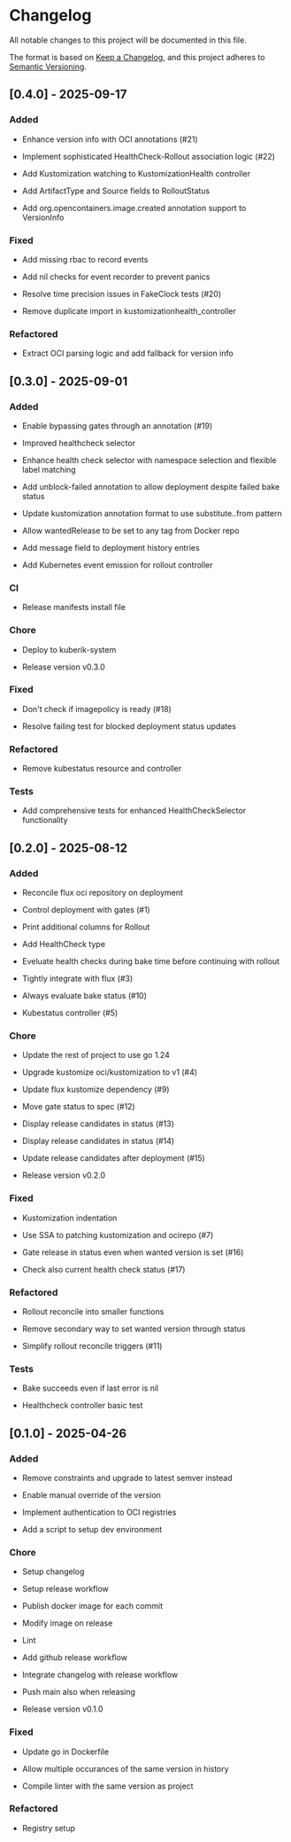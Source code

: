 # Changelog

All notable changes to this project will be documented in this file.

The format is based on [Keep a Changelog](https://keepachangelog.com/en/1.0.0/),
and this project adheres to [Semantic Versioning](https://semver.org/spec/v2.0.0.html).
## [0.4.0] - 2025-09-17

### Added

- Enhance version info with OCI annotations (#21)

- Implement sophisticated HealthCheck-Rollout association logic (#22)

- Add Kustomization watching to KustomizationHealth controller

- Add ArtifactType and Source fields to RolloutStatus

- Add org.opencontainers.image.created annotation support to VersionInfo


### Fixed

- Add missing rbac to record events

- Add nil checks for event recorder to prevent panics

- Resolve time precision issues in FakeClock tests (#20)

- Remove duplicate import in kustomizationhealth_controller


### Refactored

- Extract OCI parsing logic and add fallback for version info

## [0.3.0] - 2025-09-01

### Added

- Enable bypassing gates through an annotation (#19)

- Improved healthcheck selector

- Enhance health check selector with namespace selection and flexible label matching

- Add unblock-failed annotation to allow deployment despite failed bake status

- Update kustomization annotation format to use substitute.<variable>.from pattern

- Allow wantedRelease to be set to any tag from Docker repo

- Add message field to deployment history entries

- Add Kubernetes event emission for rollout controller


### CI

- Release manifests install file


### Chore

- Deploy to kuberik-system

- Release version v0.3.0


### Fixed

- Don't check if imagepolicy is ready (#18)

- Resolve failing test for blocked deployment status updates


### Refactored

- Remove kubestatus resource and controller


### Tests

- Add comprehensive tests for enhanced HealthCheckSelector functionality

## [0.2.0] - 2025-08-12

### Added

- Reconcile flux oci repository on deployment

- Control deployment with gates (#1)

- Print additional columns for Rollout

- Add HealthCheck type

- Eveluate health checks during bake time before continuing with rollout

- Tightly integrate with flux (#3)

- Always evaluate bake status (#10)

- Kubestatus controller (#5)


### Chore

- Update the rest of project to use go 1.24

- Upgrade kustomize oci/kustomization to v1 (#4)

- Update flux kustomize dependency (#9)

- Move gate status to spec (#12)

- Display release candidates in status (#13)

- Display release candidates in status (#14)

- Update release candidates after deployment (#15)

- Release version v0.2.0


### Fixed

- Kustomization indentation

- Use SSA to patching kustomization and ocirepo (#7)

- Gate release in status even when wanted version is set (#16)

- Check also current health check status (#17)


### Refactored

- Rollout reconcile into smaller functions

- Remove secondary way to set wanted version through status

- Simplify rollout reconcile triggers (#11)


### Tests

- Bake succeeds even if last error is nil

- Healthcheck controller basic test

## [0.1.0] - 2025-04-26

### Added

- Remove constraints and upgrade to latest semver instead

- Enable manual override of the version

- Implement authentication to OCI registries

- Add a script to setup dev environment


### Chore

- Setup changelog

- Setup release workflow

- Publish docker image for each commit

- Modify image on release

- Lint

- Add github release workflow

- Integrate changelog with release workflow

- Push main also when releasing

- Release version v0.1.0


### Fixed

- Update go in Dockerfile

- Allow multiple occurances of the same version in history

- Compile linter with the same version as project


### Refactored

- Registry setup

<!-- generated by git-cliff -->
